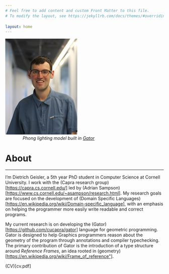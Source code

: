 ```yaml
---
# Feel free to add content and custom Front Matter to this file.
# To modify the layout, see https://jekyllrb.com/docs/themes/#overriding-theme-defaults

layout: home
---
```

<!-- 
Testing -- this is live?  ?  -->

<div class="row">
  <div class="column">
    <img src="assets/pic.jpg" alt="Dietrich Geisler">
  </div>
  <div class="columnlong">
    <canvas width="500px" height="275px" id="c"></canvas>
    <script src="./GatorPhong_files/main.c39d6dcf.js.download"></script>
    <i>
    <!-- Whitespace hack cause I'm lazy -->
    &nbsp;&nbsp;&nbsp;&nbsp;&nbsp;&nbsp;&nbsp;&nbsp;&nbsp;&nbsp;&nbsp;&nbsp;&nbsp;
    Phong lighting model built in <a href="https://github.com/cucapra/linguine">Gator</a>
    </i>
  </div>
</div>

# About
---
I’m Dietrich Geisler, a 5th year PhD student in Computer Science at Cornell University.
I work with the (Capra research group)[https://capra.cs.cornell.edu/] led by (Adrian Sampson)[https://www.cs.cornell.edu/~asampson/research.html].
My research goals are focused on the development of (Domain Specific Languages)[https://en.wikipedia.org/wiki/Domain-specific_language], with an emphasis on helping the programmer more easily write readable and correct programs.</p>

My current research is on developing the (Gator)[https://github.com/cucapra/gator] language for geometric programming.
Gator is designed to help Graphics programmers reason about the geometry of the program through annotations and compiler typechecking.
The primary contribution of Gator is the introduction of a type structure around *Reference Frames*, an idea rooted in (geometry)[https://en.wikipedia.org/wiki/Frame_of_reference"].

(CV)[cv.pdf]
